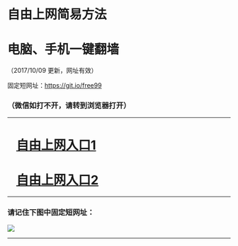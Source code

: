﻿# 自由上网简易方法

# 电脑、手机一键翻墙

（2017/10/09 更新，网址有效）

固定短网址：https://git.io/free99

### （微信如打不开，请转到浏览器打开）


***





# &nbsp;&nbsp; <a href="http://ft3094430377.fwq-tz-1001.info/fwqtz01.html?t=100900121073 " target="_blank">自由上网入口1</a>
# &nbsp;&nbsp; <a href="http://ft1957031023.fwq-tz-1002.info/fwqtz02.html?t=10090011397 " target="_blank">自由上网入口2</a>
***

### 请记住下图中固定短网址：

<img src="https://s3-us-west-2.amazonaws.com/fwq-1001/yjfq-20170905okok.png" /> 


***

